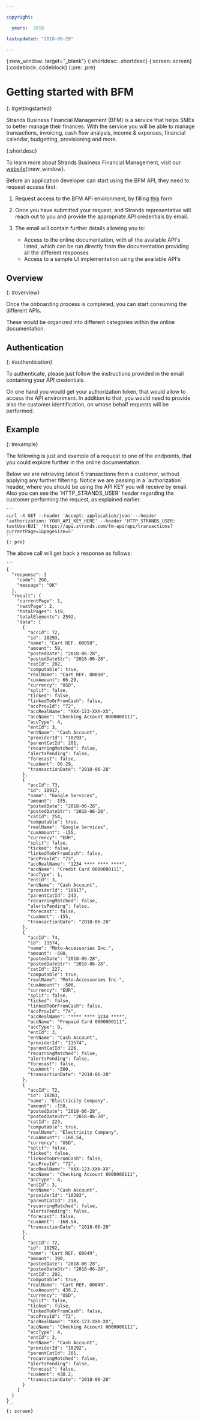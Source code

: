 ```yaml
---

copyright:

  years:  2018

lastupdated: "2018-06-29"

---
```


{:new_window: target="_blank"}
{:shortdesc: .shortdesc}
{:screen:.screen}
{:codeblock:.codeblock}
{:pre: .pre}


# Getting started with BFM
{: #gettingstarted}

Strands Business Financial Management (BFM) is a service that helps SMEs to better manage their finances. With the service you will be able to manage transactions, invoicing, cash flow analysis, income & expenses, financial calendar, budgetting, provisioning and more.

{:shortdesc}

To learn more about Strands Business Financial Management, visit our [website](https://finance.strands.com/products/bfm-business-financial-management/){:new_window}.

Before an application developer can start using the BFM API, they need to request access first.

1. Request access to the BFM API environment, by filling [this](https://finance.strands.com/request-demo-ibm/) form
2. Once you have submitted your request, and Strands representative will reach out to you and provide the appropriate API credentials by email.
3. The email will contain further details allowing you to:

    - Access to the online documentation, with all the available API's listed, which can be run directly from the documentation providing all the different responses
    - Access to a sample UI implementation using the available API's

## Overview
{: #overview}

Once the onboarding process is completed, you can start consuming the different APIs.

These would be organized into different categories within the online documentation.


## Authentication
{: #authentication}

To authenticate, please just follow the instructions provided in the email containing your API credentials.
 
On one hand you would get your authorization token, that would allow to access the API environment. In addition to that, you would need to provide also the customer identification, on whose behalf requests will be performed.


## Example
{: #example}

The following is just and example of a request to one of the endpoints, that you could explore further in the online documentation.

Below we are retrieving latest 5 transactions from a customer, without applying any further filtering.
Notice we are passing in a ´authorization´ header, where you should be using the API KEY you will receive by email. Also you can see the ´HTTP_STRANDS_USER´ header regarding the customer performing the request, as explained earlier.

	```
	curl -X GET --header 'Accept: application/json' --header 'authorization: YOUR_API_KEY_HERE' --header 'HTTP_STRANDS_USER: testUserBU1' 'https://api.strands.com/fm-api/api/transactions?currentPage=1&pageSize=5'
	```
	{: pre}

The above call will get back a response as follows:

	```
	{
      "response": {
        "code": 200,
        "message": "OK"
      },
      "result": {
        "currentPage": 1,
        "nextPage": 2,
        "totalPages": 519,
        "totalElements": 2592,
        "data": [
          {
            "accId": 72,
            "id": 10293,
            "name": "Cart REF. O0050",
            "amount": 59,
            "postedDate": "2018-06-28",
            "postedDateStr": "2018-06-28",
            "catId": 202,
            "computable": true,
            "realName": "Cart REF. O0050",
            "cuxAmount": 66.29,
            "currency": "USD",
            "split": false,
            "ticked": false,
            "linkedToOrFromCash": false,
            "accProvId": "72",
            "accRealName": "XXX-123-XXX-XX",
            "accName": "Checking Account 0000000111",
            "accType": 4,
            "entId": 3,
            "entName": "Cash Account",
            "providerId": "10293",
            "parentCatId": 201,
            "recurringMatched": false,
            "alertsPending": false,
            "forecast": false,
            "cuxAmnt": 66.29,
            "transactionDate": "2018-06-28"
          },
          {
            "accId": 73,
            "id": 10917,
            "name": "Google Services",
            "amount": -155,
            "postedDate": "2018-06-28",
            "postedDateStr": "2018-06-28",
            "catId": 254,
            "computable": true,
            "realName": "Google Services",
            "cuxAmount": -155,
            "currency": "EUR",
            "split": false,
            "ticked": false,
            "linkedToOrFromCash": false,
            "accProvId": "73",
            "accRealName": "1234 **** **** ****",
            "accName": "Credit Card 0000000111",
            "accType": 1,
            "entId": 3,
            "entName": "Cash Account",
            "providerId": "10917",
            "parentCatId": 243,
            "recurringMatched": false,
            "alertsPending": false,
            "forecast": false,
            "cuxAmnt": -155,
            "transactionDate": "2018-06-28"
          },
          {
            "accId": 74,
            "id": 11574,
            "name": "Moto-Accessories Inc.",
            "amount": -500,
            "postedDate": "2018-06-28",
            "postedDateStr": "2018-06-28",
            "catId": 227,
            "computable": true,
            "realName": "Moto-Accessories Inc.",
            "cuxAmount": -500,
            "currency": "EUR",
            "split": false,
            "ticked": false,
            "linkedToOrFromCash": false,
            "accProvId": "74",
            "accRealName": "**** **** 1234 ****",
            "accName": "Prepaid Card 0000000111",
            "accType": 9,
            "entId": 3,
            "entName": "Cash Account",
            "providerId": "11574",
            "parentCatId": 226,
            "recurringMatched": false,
            "alertsPending": false,
            "forecast": false,
            "cuxAmnt": -500,
            "transactionDate": "2018-06-28"
          },
          {
            "accId": 72,
            "id": 10283,
            "name": "Electricity Company",
            "amount": -150,
            "postedDate": "2018-06-28",
            "postedDateStr": "2018-06-28",
            "catId": 223,
            "computable": true,
            "realName": "Electricity Company",
            "cuxAmount": -168.54,
            "currency": "USD",
            "split": false,
            "ticked": false,
            "linkedToOrFromCash": false,
            "accProvId": "72",
            "accRealName": "XXX-123-XXX-XX",
            "accName": "Checking Account 0000000111",
            "accType": 4,
            "entId": 3,
            "entName": "Cash Account",
            "providerId": "10283",
            "parentCatId": 218,
            "recurringMatched": false,
            "alertsPending": false,
            "forecast": false,
            "cuxAmnt": -168.54,
            "transactionDate": "2018-06-28"
          },
          {
            "accId": 72,
            "id": 10292,
            "name": "Cart REF. O0049",
            "amount": 390,
            "postedDate": "2018-06-28",
            "postedDateStr": "2018-06-28",
            "catId": 202,
            "computable": true,
            "realName": "Cart REF. O0049",
            "cuxAmount": 438.2,
            "currency": "USD",
            "split": false,
            "ticked": false,
            "linkedToOrFromCash": false,
            "accProvId": "72",
            "accRealName": "XXX-123-XXX-XX",
            "accName": "Checking Account 0000000111",
            "accType": 4,
            "entId": 3,
            "entName": "Cash Account",
            "providerId": "10292",
            "parentCatId": 201,
            "recurringMatched": false,
            "alertsPending": false,
            "forecast": false,
            "cuxAmnt": 438.2,
            "transactionDate": "2018-06-28"
          }
        ]
      }
    }
	```
	{: screen}
